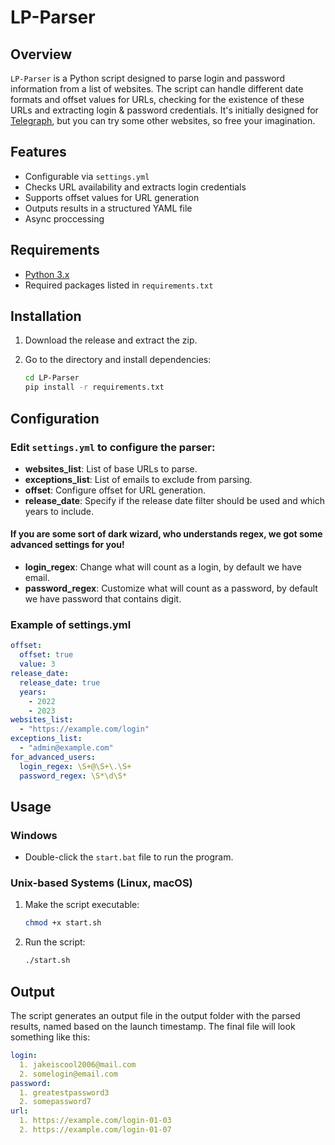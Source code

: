 # LP-Parser

## Overview
`LP-Parser` is a Python script designed to parse login and password information from a list of websites. 
The script can handle different date formats and offset values for URLs, checking for the existence of these URLs and extracting login & password credentials. 
It's initially designed for [Telegraph](https://telegra.ph/), but you can try some other websites, so free your imagination.

## Features
- Configurable via `settings.yml`
- Checks URL availability and extracts login credentials
- Supports offset values for URL generation
- Outputs results in a structured YAML file
- Async proccessing 

## Requirements
- [Python 3.x](https://www.python.org/downloads/)
- Required packages listed in `requirements.txt`

## Installation
1. Download the release and extract the zip.
   
2. Go to the directory and install dependencies:
    ```bash
    cd LP-Parser
    pip install -r requirements.txt
    ```

## Configuration
### Edit `settings.yml` to configure the parser:
   - **websites_list**: List of base URLs to parse.
   - **exceptions_list**: List of emails to exclude from parsing.
   - **offset**: Configure offset for URL generation.
   - **release_date**: Specify if the release date filter should be used and which years to include.
#### If you are some sort of dark wizard, who understands regex, we got some advanced settings for you!
   - **login_regex**: Change what will count as a login, by default we have email.
   - **password_regex**: Customize what will count as a password, by default we have password that contains digit.
### Example of settings.yml
```yaml
offset:
  offset: true
  value: 3
release_date:
  release_date: true
  years:
    - 2022
    - 2023
websites_list:
  - "https://example.com/login"
exceptions_list:
  - "admin@example.com"
for_advanced_users:
  login_regex: \S+@\S+\.\S+
  password_regex: \S*\d\S*
```

## Usage
### Windows 
- Double-click the `start.bat` file to run the program.
   
### Unix-based Systems (Linux, macOS)
1. Make the script executable:
   ```bash
   chmod +x start.sh
   ```
   
2. Run the script:
   ```bash
   ./start.sh
   ```
   
## Output
The script generates an output file in the output folder with the parsed results, named based on the launch timestamp.
The final file will look something like this:
```yaml
login:
  1. jakeiscool2006@mail.com
  2. somelogin@email.com
password:
  1. greatestpassword3
  2. somepassword7
url:
  1. https://example.com/login-01-03
  2. https://example.com/login-01-07
```

